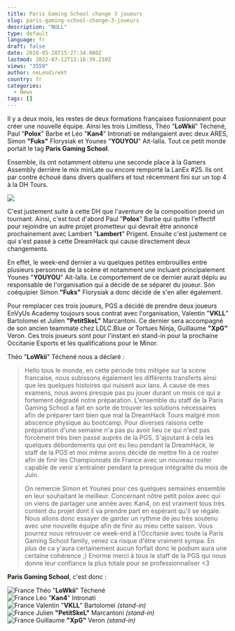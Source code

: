 ```yaml
---
title: Paris Gaming School change 3 joueurs
slug: paris-gaming-school-change-3-joueurs
description: "NULL"
type: default
language: fr
draft: false
date: 2018-05-28T15:27:34.000Z
lastmod: 2022-07-12T13:16:39.210Z
views: "3559"
author: neLendirekt
country: fr
categories:
  - News
tags: []
---
```

Il y a deux mois, les restes de deux formations françaises fusionnaient pour créer une nouvelle équipe. Ainsi les trois Limitless, Théo "**LoWkii**" Téchené, Paul "**Polox**" Barbe et Léo "**Kan4**" Intronati se mélangaient avec deux ARES, Simon **"Fuks"** Florysiak et Younes "**YOUYOU**" Ait-lalla. Tout ce petit monde portait le tag **Paris Gaming School**.

Ensemble, ils ont notamment obtenu une seconde place à la Gamers Assembly derrière le mix minLate ou encore remporté la LanEx #25\. Ils ont par contre échoué dans divers qualifiers et tout récemment fini sur un top 4 à la DH Tours.

![](//picture/5a358e6bca4d3/pic.jpg)

C'est justement suite à cette DH que l'aventure de la composition prend un tournant. Ainsi, c'est tout d'abord Paul "**Polox**" Barbe qui quitte l'effectif pour rejoindre un autre projet prometteur qui devrait être annoncé prochainement avec Lambert "**Lambert**" Prigent. Ensuite c'est justement ce qui s'est passé à cette DreamHack qui cause directement deux changements.

En effet, le week-end dernier a vu quelques petites embrouilles entre plusieurs personnes de la scène et notamment une incluant principalement Younes "**YOUYOU**" Ait-lalla. Le comportement de ce dernier aurait déplu au responsable de l'organisation qui a décidé de se séparer du joueur. Son coéquipier Simon **"Fuks"** Florysiak a donc décidé de s'en aller également.

Pour remplacer ces trois joueurs, PGS a décidé de prendre deux joueurs EnVyUs Academy toujours sous contrat avec l'organisation, Valentin "**VKLL**" Bartolomei et Julien **"PetitSkeL"** Marcantoni. Ce dernier sera accompagné de son ancien teammate chez LDLC.Blue or Tortues Ninja, Guillaume **"XpG"** Veron. Ces trois joueurs sont pour l'instant en stand-in pour la prochaine Occitanie Esports et les qualifications pour le Minor.

Théo "**LoWkii**" Téchené nous a déclaré :

> Hello tous le monde, en cette période très mitigée sur la scène francaise, nous subissons également les différents transferts ainsi que les quelques histoires qui nuisent aux lans. A cause de mes examens, nous avons presque pas pu jouer durant un mois ce qui a fortement dégradé notre préparation. L'ensemble du staff de la Paris Gaming School a fait en sorte de trouver les solutions nécessaires afin de préparer tant bien que mal la DreamHack Tours malgré mon abscence physique au bootcamp. Pour diverses raisons cette préparation d'une semaine n'a pas pu avoir lieu ce qui n'est pas forcèment très bien passé auprès de la PGS. S'ajoutant à cela les quelques débordements qui ont eu lieu pendant la DreamHack, le staff de la PGS et moi même avons décidé de mettre fin à ce roster afin de finir les Championnats de France avec un nouveau roster capable de venir s'entraîner pendant la presque intégralité du mois de Juin. 
> 
> On remercie Simon et Younes pour ces quelques semaines ensemble en leur souhaitant le meilleur. Concernant nôtre petit polox avec qui on viens de partager une année avec Kan4, on est vraiment tous très content du projet dont il va prendre part en espérant qu'il se régale. Nous allons donc essayer de garder un rythme de jeu très soutenu avec une nouvelle équipe afin de finir au mieu cette saison. Vous pourrez nous retrouver ce week-end à l'Occitanie avec toute la Paris Gaming School family, venez ca risque d'être vraiment sympa. En plus de ca y'aura certainement aucun forfait donc le podium aura une certaine cohérence ;) Enorme merci à tous le staff de la PGS qui nous donne leur confiance la plus totale pour se professionnaliser \<3

**Paris Gaming School**, c'est donc :

![France](/images/countries/fr.svg)⁠ Théo "**LoWkii**" Téchené  
![France](/images/countries/fr.svg)⁠ Léo "**Kan4**" Intronati  
![France](/images/countries/fr.svg)⁠ Valentin "**VKLL**" Bartolomei _(stand-in)_  
![France](/images/countries/fr.svg)⁠ Julien **"PetitSkeL"** Marcantoni _(stand-in)_  
![France](/images/countries/fr.svg)⁠ Guillaume **"XpG"** Veron _(stand-in)_
